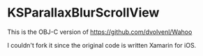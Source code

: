 KSParallaxBlurScrollView
========================

This is the OBJ-C version of https://github.com/dvolvenl/Wahoo

I couldn't fork it since the original code is written Xamarin for iOS.
